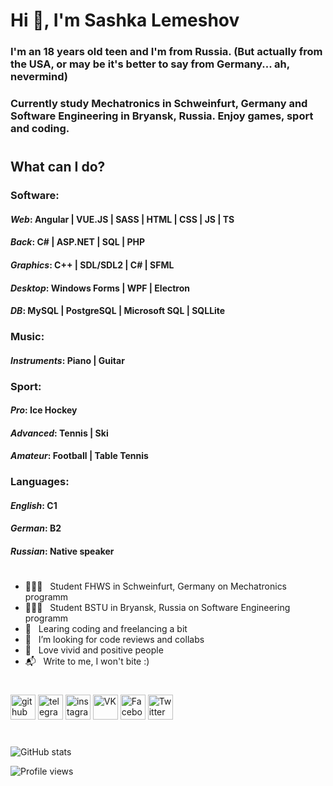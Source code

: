 # Hi 👋, I'm Sashka Lemeshov

### I'm an 18 years old teen and I'm from Russia. (But actually from the USA, or may be it's better to say from Germany... ah, nevermind)

### Currently study Mechatronics in Schweinfurt, Germany and Software Engineering in Bryansk, Russia. Enjoy games, sport and coding.

#

## What can I do?

### **Software**:

#### _**Web**_: Angular | VUE.JS | SASS | HTML | CSS | JS | TS

#### _**Back**_: C# | ASP.NET | SQL | PHP

#### _**Graphics**_: C++ | SDL/SDL2 | C# | SFML

#### _**Desktop**_: Windows Forms | WPF | Electron

#### _**DB**_: MySQL | PostgreSQL | Microsoft SQL | SQLLite

### **Music**:

#### **_Instruments_**: Piano | Guitar

### **Sport**:

#### **_Pro_**: Ice Hockey

#### **_Advanced_**: Tennis | Ski

#### **_Amateur_**: Football | Table Tennis

### **Languages**:

#### _**English**_: C1

#### _**German**_: B2

#### _**Russian**_: Native speaker

#

- 👨🏻‍🎓 &nbsp;&nbsp;Student FHWS in Schweinfurt, Germany on Mechatronics programm
- 👨🏻‍🎓 &nbsp;&nbsp;Student BSTU in Bryansk, Russia on Software Engineering programm
- 🌱 &nbsp;&nbsp;Learing coding and freelancing a bit
- 🤔 &nbsp;&nbsp;I’m looking for code reviews and collabs
- 🌠 &nbsp;&nbsp;Love vivid and positive people
- 📬 &nbsp;&nbsp;Write to me, I won't bite :)

#

[<img src='https://cdn.jsdelivr.net/npm/simple-icons@3.0.1/icons/github.svg' alt='github' height='40'>](https://github.com/Allemeshov) [<img src='https://cdn.jsdelivr.net/npm/simple-icons@3.0.1/icons/telegram.svg' alt='telegram' height='40'>](https://t.me/aya_lemesh) [<img src='https://cdn.jsdelivr.net/npm/simple-icons@3.0.1/icons/instagram.svg' alt='instagram' height='40'>](https://www.instagram.com/__15_lemeshkun/) [<img src='https://cdn.jsdelivr.net/npm/simple-icons@3.0.1/icons/vk.svg' alt='VK' height='40'>](https://vk.com/lemesh_kun) [<img src='https://cdn.jsdelivr.net/npm/simple-icons@3.0.1/icons/facebook.svg' alt='Facebook' height='40'>](https://www.facebook.com/alexander.lemeshov) [<img src='https://cdn.jsdelivr.net/npm/simple-icons@3.0.1/icons/twitter.svg' alt='Twitter' height='40'>](https://twitter.com/xl_mathsteachka)

#

![GitHub stats](https://github-readme-stats.vercel.app/api?username=Allemeshov&show_icons=true)

![Profile views](https://gpvc.arturio.dev/Allemeshov)
